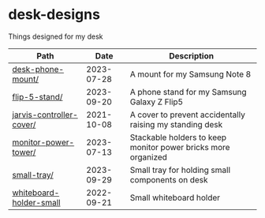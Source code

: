 # desk-designs

Things designed for my desk

| Path                                                   | Date       | Description  |
| ------------------------------------------------------ | ---------- | ------------ |
| [desk-phone-mount/](./desk-phone-mount/)               | 2023-07-28 | A mount for my Samsung Note 8 |
| [flip-5-stand/](./flip-5-stand/)                       | 2023-09-20 | A phone stand for my Samsung Galaxy Z Flip5 |
| [jarvis-controller-cover/](./jarvis-controller-cover/) | 2021-10-08 | A cover to prevent accidentally raising my standing desk |
| [monitor-power-tower/](./monitor-power-tower/)         | 2023-07-13 | Stackable holders to keep monitor power bricks more organized |
| [small-tray/](./small-tray/)                           | 2023-09-29 | Small tray for holding small components on desk |
| [whiteboard-holder-small](./whiteboard-holder-small/)  | 2022-09-21 | Small whiteboard holder |
